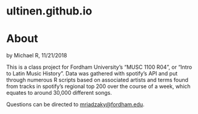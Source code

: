 # ultinen.github.io
# About

by Michael R, 11/21/2018

This is a class project for Fordham University’s “MUSC 1100 R04”, or “Intro to Latin Music History”. Data was gathered with spotify’s API and put through numerous R scripts based on associated artists and terms found from tracks in spotify’s regional top 200 over the course of a week, which equates to around 30,000 different songs.

Questions can be directed to mriadzaky@fordham.edu.
